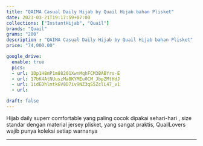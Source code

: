 ```yaml
---
title: "QAIMA Casual Daily Hijab by Quail Hijab bahan Plisket"
date: 2023-03-21T19:17:59+07:00
collections: ["InstantHijab", "Quail"]
brands: "Quail"
grams: "200"
description : "QAIMA Casual Daily Hijab by Quail Hijab bahan Plisket"
price: "74,000.00"

google_drive:
  enable: true
  pics:
  - url: 1Dp1H8mP1m88201XwnMqhFCM3BABYrs-E
  - url: 17bK4AtNUuszMa8KYMEu0CM_JbpZMtHdJ
  - url: 1idEDhlmtkGV8D7iv9NZ3qS5ZclL47_v1
  - url: 

draft: false
---
```


Hijab daily superr comfortable yang paling cocok dipakai sehari-hari , size standar dengan material jersey plisket, yang sangat praktis, QuailLovers wajib punya koleksi setiap warnanya

-----    
 
